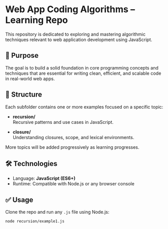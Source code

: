 # Web App Coding Algorithms – Learning Repo

This repository is dedicated to exploring and mastering algorithmic techniques relevant to web application development using JavaScript.

## 📘 Purpose

The goal is to build a solid foundation in core programming concepts and techniques that are essential for writing clean, efficient, and scalable code in real-world web apps.

## 📂 Structure

Each subfolder contains one or more examples focused on a specific topic:

- **recursion/**  
  Recursive patterns and use cases in JavaScript.
  
- **closure/**  
  Understanding closures, scope, and lexical environments.

More topics will be added progressively as learning progresses.

## 🛠️ Technologies

- Language: **JavaScript (ES6+)**
- Runtime: Compatible with Node.js or any browser console

## ✅ Usage

Clone the repo and run any `.js` file using Node.js:

```bash
node recursion/example1.js

